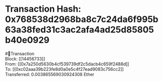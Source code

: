 
Transaction Hash: 0x768538d2968ba8c7c24da6f995b63a38fed31c3ac2afa4ad25d85805b40e0929
====================================================================================
  
#💸Transaction  
Block: [[14456733]]  
From: [[0x7a250d5630b4cf539739df2c5dacb4c659f2488d]]  
To: [[0xc02aaa39b223fe8d0a0e5c4f27ead9083c756cc2]]  
Transferred: 0.003865569030924308 Ether